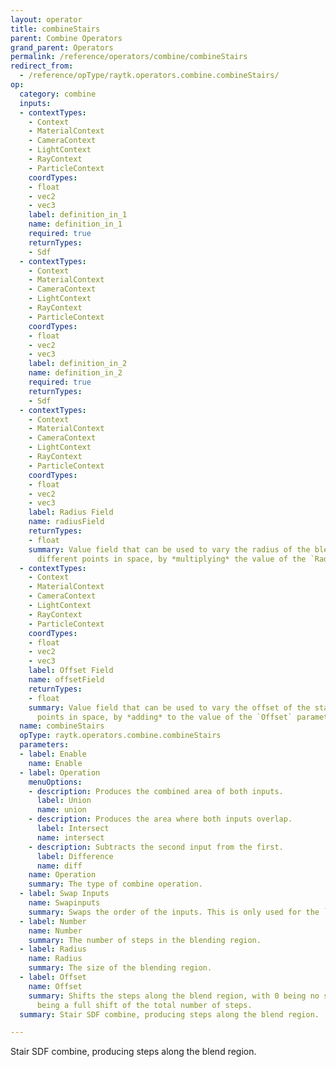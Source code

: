 ```yaml
---
layout: operator
title: combineStairs
parent: Combine Operators
grand_parent: Operators
permalink: /reference/operators/combine/combineStairs
redirect_from:
  - /reference/opType/raytk.operators.combine.combineStairs/
op:
  category: combine
  inputs:
  - contextTypes:
    - Context
    - MaterialContext
    - CameraContext
    - LightContext
    - RayContext
    - ParticleContext
    coordTypes:
    - float
    - vec2
    - vec3
    label: definition_in_1
    name: definition_in_1
    required: true
    returnTypes:
    - Sdf
  - contextTypes:
    - Context
    - MaterialContext
    - CameraContext
    - LightContext
    - RayContext
    - ParticleContext
    coordTypes:
    - float
    - vec2
    - vec3
    label: definition_in_2
    name: definition_in_2
    required: true
    returnTypes:
    - Sdf
  - contextTypes:
    - Context
    - MaterialContext
    - CameraContext
    - LightContext
    - RayContext
    - ParticleContext
    coordTypes:
    - float
    - vec2
    - vec3
    label: Radius Field
    name: radiusField
    returnTypes:
    - float
    summary: Value field that can be used to vary the radius of the blend region at
      different points in space, by *multiplying* the value of the `Radius` parameter.
  - contextTypes:
    - Context
    - MaterialContext
    - CameraContext
    - LightContext
    - RayContext
    - ParticleContext
    coordTypes:
    - float
    - vec2
    - vec3
    label: Offset Field
    name: offsetField
    returnTypes:
    - float
    summary: Value field that can be used to vary the offset of the stairs at different
      points in space, by *adding* to the value of the `Offset` parameter.
  name: combineStairs
  opType: raytk.operators.combine.combineStairs
  parameters:
  - label: Enable
    name: Enable
  - label: Operation
    menuOptions:
    - description: Produces the combined area of both inputs.
      label: Union
      name: union
    - description: Produces the area where both inputs overlap.
      label: Intersect
      name: intersect
    - description: Subtracts the second input from the first.
      label: Difference
      name: diff
    name: Operation
    summary: The type of combine operation.
  - label: Swap Inputs
    name: Swapinputs
    summary: Swaps the order of the inputs. This is only used for the `diff` mode.
  - label: Number
    name: Number
    summary: The number of steps in the blending region.
  - label: Radius
    name: Radius
    summary: The size of the blending region.
  - label: Offset
    name: Offset
    summary: Shifts the steps along the blend region, with 0 being no shift, and 1
      being a full shift of the total number of steps.
  summary: Stair SDF combine, producing steps along the blend region.

---
```



Stair SDF combine, producing steps along the blend region.